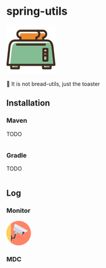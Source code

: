 # spring-utils

![toaster](/doc/toaster.png)

🍞 It is not bread-utils, just the toaster
## Installation

### Maven 

TODO

```xml
```

### Gradle

TODO
```
```

## Log

### Monitor

![monitor](/doc/cctv.png)


### MDC

